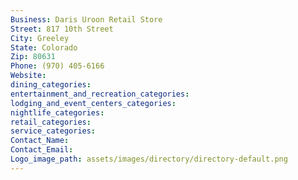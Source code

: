 ```yaml
---
Business: Daris Uroon Retail Store
Street: 817 10th Street
City: Greeley
State: Colorado
Zip: 80631
Phone: (970) 405-6166
Website: 
dining_categories: 
entertainment_and_recreation_categories: 
lodging_and_event_centers_categories: 
nightlife_categories: 
retail_categories: 
service_categories: 
Contact_Name: 
Contact_Email: 
Logo_image_path: assets/images/directory/directory-default.png
---
```

